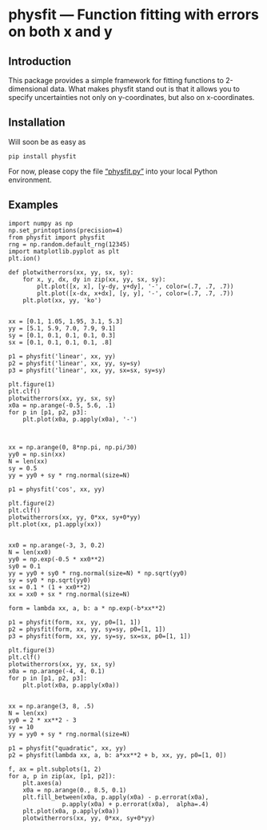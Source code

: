 # physfit — Function fitting with errors on both x and y

## Introduction

This package provides a simple framework for fitting functions to
2-dimensional data. What makes physfit stand out is that it allows you
to specify uncertainties not only on y-coordinates, but also on
x-coordinates.


## Installation

Will soon be as easy as

    pip install physfit
    
For now, please copy the file
[“physfit.py”](./src/ppersist/physfit.py) into your local Python
environment.


## Examples



    import numpy as np
    np.set_printoptions(precision=4) 
    from physfit import physfit
    rng = np.random.default_rng(12345)
    import matplotlib.pyplot as plt
    plt.ion()
    
    def plotwitherrors(xx, yy, sx, sy):
        for x, y, dx, dy in zip(xx, yy, sx, sy):
            plt.plot([x, x], [y-dy, y+dy], '-', color=(.7, .7, .7))
            plt.plot([x-dx, x+dx], [y, y], '-', color=(.7, .7, .7))
        plt.plot(xx, yy, 'ko')
    

    xx = [0.1, 1.05, 1.95, 3.1, 5.3]
    yy = [5.1, 5.9, 7.0, 7.9, 9.1]
    sy = [0.1, 0.1, 0.1, 0.1, 0.3]
    sx = [0.1, 0.1, 0.1, 0.1, .8]
    
    p1 = physfit('linear', xx, yy)
    p2 = physfit('linear', xx, yy, sy=sy)
    p3 = physfit('linear', xx, yy, sx=sx, sy=sy)
    
    plt.figure(1)
    plt.clf()
    plotwitherrors(xx, yy, sx, sy)
    x0a = np.arange(-0.5, 5.6, .1)
    for p in [p1, p2, p3]:
        plt.plot(x0a, p.apply(x0a), '-')
    
    
    
    xx = np.arange(0, 8*np.pi, np.pi/30)
    yy0 = np.sin(xx)
    N = len(xx)
    sy = 0.5
    yy = yy0 + sy * rng.normal(size=N)
    
    p1 = physfit('cos', xx, yy)

    plt.figure(2)
    plt.clf()
    plotwitherrors(xx, yy, 0*xx, sy+0*yy)
    plt.plot(xx, p1.apply(xx))
    
    
    xx0 = np.arange(-3, 3, 0.2)
    N = len(xx0)
    yy0 = np.exp(-0.5 * xx0**2)
    sy0 = 0.1
    yy = yy0 + sy0 * rng.normal(size=N) * np.sqrt(yy0)
    sy = sy0 * np.sqrt(yy0)
    sx = 0.1 * (1 + xx0**2)
    xx = xx0 + sx * rng.normal(size=N)
    
    form = lambda xx, a, b: a * np.exp(-b*xx**2)
    
    p1 = physfit(form, xx, yy, p0=[1, 1])
    p2 = physfit(form, xx, yy, sy=sy, p0=[1, 1])
    p3 = physfit(form, xx, yy, sy=sy, sx=sx, p0=[1, 1])
    
    plt.figure(3)
    plt.clf()
    plotwitherrors(xx, yy, sx, sy)
    x0a = np.arange(-4, 4, 0.1)
    for p in [p1, p2, p3]:
        plt.plot(x0a, p.apply(x0a))
        
    
    xx = np.arange(3, 8, .5)
    N = len(xx)
    yy0 = 2 * xx**2 - 3
    sy = 10
    yy = yy0 + sy * rng.normal(size=N)
    
    p1 = physfit("quadratic", xx, yy)
    p2 = physfit(lambda xx, a, b: a*xx**2 + b, xx, yy, p0=[1, 0])
    
    f, ax = plt.subplots(1, 2)
    for a, p in zip(ax, [p1, p2]):
        plt.axes(a)
        x0a = np.arange(0., 8.5, 0.1)
        plt.fill_between(x0a, p.apply(x0a) - p.errorat(x0a), 
                   p.apply(x0a) + p.errorat(x0a),  alpha=.4)
        plt.plot(x0a, p.apply(x0a))
        plotwitherrors(xx, yy, 0*xx, sy+0*yy)
 
